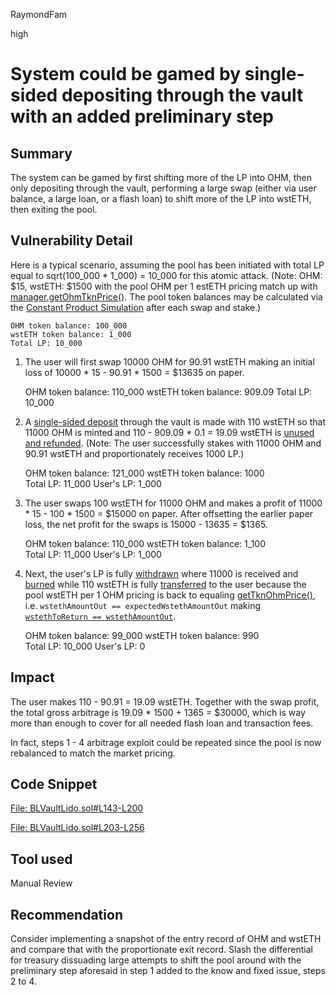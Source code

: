 RaymondFam

high

# System could be gamed by single-sided depositing through the vault with an added preliminary step

## Summary
The system can be gamed by first shifting more of the LP into OHM, then only depositing through the vault, performing a large swap (either via user balance, a large loan, or a flash loan) to shift more of the LP into wstETH, then exiting the pool.

## Vulnerability Detail
Here is a typical scenario, assuming the pool has been initiated with total LP equal to sqrt(100_000 * 1_000) = 10_000 for this atomic attack. (Note: OHM: $15, wstETH: $1500 with the pool OHM per 1 estETH pricing match up with [manager.getOhmTknPrice()](https://github.com/sherlock-audit/2023-03-olympus/blob/main/sherlock-olympus/src/policies/BoostedLiquidity/BLVaultLido.sol#L156). The pool token balances may be calculated via the [Constant Product Simulation](https://amm-calculator.vercel.app/) after each swap and stake.)

    OHM token balance: 100_000
    wstETH token balance: 1_000
    Total LP: 10_000

1. The user will first swap 10000 OHM for 90.91 wstETH making an initial loss of 10000 * 15 - 90.91 * 1500 = $13635 on paper.

    OHM token balance: 110_000
    wstETH token balance: 909.09
    Total LP: 10_000

2. A [single-sided deposit](https://github.com/sherlock-audit/2023-03-olympus/blob/main/sherlock-olympus/src/policies/BoostedLiquidity/BLVaultLido.sol#L143) through the vault is made with 110 wstETH so that 11000 OHM is minted and 110 - 909.09 * 0.1 = 19.09 wstETH is [unused and refunded](https://github.com/sherlock-audit/2023-03-olympus/blob/main/sherlock-olympus/src/policies/BoostedLiquidity/BLVaultLido.sol#L192-L194). (Note: The user successfully stakes with 11000 OHM and 90.91 wstETH and proportionately receives 1000 LP.)

    OHM token balance: 121_000
    wstETH token balance: 1000    
    Total LP: 11_000
    User's LP: 1_000

3. The user swaps 100 wstETH for 11000 OHM and makes a profit of 11000 * 15 - 100 * 1500 = $15000 on paper. After offsetting the earlier paper loss, the net profit for the swaps is 15000 - 13635 = $1365.

    OHM token balance: 110_000
    wstETH token balance: 1_100    
    Total LP: 11_000
    User's LP: 1_000

4. Next, the user's LP is fully [withdrawn](https://github.com/sherlock-audit/2023-03-olympus/blob/main/sherlock-olympus/src/policies/BoostedLiquidity/BLVaultLido.sol#L203) where 11000 is received and [burned](https://github.com/sherlock-audit/2023-03-olympus/blob/main/sherlock-olympus/src/policies/BoostedLiquidity/BLVaultLido.sol#L244) while 110 wstETH is fully [transferred](https://github.com/sherlock-audit/2023-03-olympus/blob/main/sherlock-olympus/src/policies/BoostedLiquidity/BLVaultLido.sol#L247) to the user because the pool wstETH  per 1 OHM pricing is back to equaling [getTknOhmPrice()](https://github.com/sherlock-audit/2023-03-olympus/blob/main/sherlock-olympus/src/policies/BoostedLiquidity/BLVaultLido.sol#L232), i.e. `wstethAmountOut == expectedWstethAmountOut` making [`wstethToReturn == wstethAmountOut`](https://github.com/sherlock-audit/2023-03-olympus/blob/main/sherlock-olympus/src/policies/BoostedLiquidity/BLVaultLido.sol#L236-L240).

    OHM token balance: 99_000
    wstETH token balance: 990    
    Total LP: 10_000
    User's LP: 0

## Impact
The user makes 110 - 90.91 = 19.09 wstETH. Together with the swap profit, the total gross arbitrage is 19.09 * 1500 + 1365 = $30000, which is way more than enough to cover for all needed flash loan and transaction fees.  

In fact, steps 1 - 4 arbitrage exploit could be repeated since the pool is now rebalanced to  match the market pricing.   

## Code Snippet
[File: BLVaultLido.sol#L143-L200](https://github.com/sherlock-audit/2023-03-olympus/blob/main/sherlock-olympus/src/policies/BoostedLiquidity/BLVaultLido.sol#L143-L200)

[File: BLVaultLido.sol#L203-L256](https://github.com/sherlock-audit/2023-03-olympus/blob/main/sherlock-olympus/src/policies/BoostedLiquidity/BLVaultLido.sol#L203-L256)

## Tool used

Manual Review

## Recommendation
Consider implementing a snapshot of the entry record of OHM and wstETH and compare that with the proportionate exit record. Slash the differential for treasury dissuading large attempts to shift the pool around with the preliminary step aforesaid in step 1 added to the know and fixed issue, steps 2 to 4.
